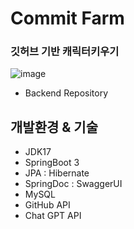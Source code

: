 # Commit Farm
### 깃허브 기반 캐릭터키우기
![image](https://github.com/user-attachments/assets/bf485105-bc9f-4d68-bf99-d76a559447d1)

- Backend Repository

## 개발환경 & 기술
- JDK17
- SpringBoot 3
- JPA : Hibernate
- SpringDoc : SwaggerUI
- MySQL
- GitHub API
- Chat GPT API
